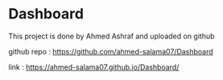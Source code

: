 # Dashboard
This project is done by Ahmed Ashraf and uploaded on github

github repo : https://github.com/ahmed-salama07/Dashboard


link : https://ahmed-salama07.github.io/Dashboard/